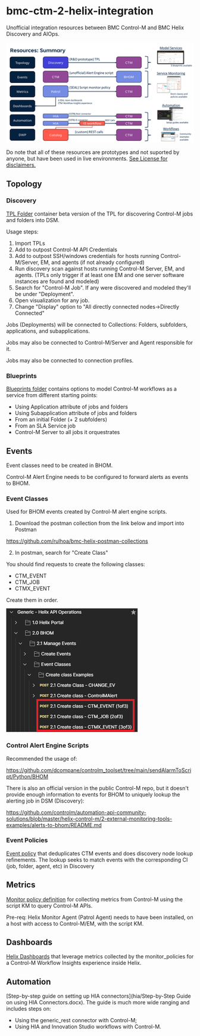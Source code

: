 # bmc-ctm-2-helix-integration

Unofficial integration resources between BMC Control-M and BMC Helix Discovery and AIOps.

![summary.png](summary.png)

Do note that all of these resources are prototypes and not suported by anyone, but have been used in live environments.
[See License for disclaimers.](LICENSE)

## Topology

### Discovery
[TPL Folder](tpl/) container beta version of the TPL for discovering Control-M jobs and folders into DSM.

Usage steps:
1) Import TPLs
2) Add to outpost Control-M API Credentials
3) Add to outpost SSH/windows credentials for hosts running Control-M/Server, EM, and agents (if not already configured)
4) Run discovery scan against hosts running Control-M Server, EM, and agents. (TPLs only trigger if at least one EM and one server software instances are found and modeled)
5) Search for "Control-M Job". If any were discovered and modeled they'll be under "Deployment".
6) Open visualization for any job.
7) Change "Display" option to "All directly connected nodes->Directly Connected"

Jobs (Deployments) will be connected to Collections: Folders, subfolders, applications, and subapplications.

Jobs may also be connected to Control-M/Server and Agent responsible for it.

Jobs may also be connected to connection profiles.

### Blueprints

[Blueprints folder](blueprints/) contains options to model Control-M workflows as a service from different starting points:
- Using Application attribute of jobs and folders
- Using Subapplication attribute of jobs and folders
- From an initial Folder (+ 2 subfolders)
- From an SLA Service job
- Control-M Server to all jobs it orquestrates


## Events

Event classes need to be created in BHOM.

Control-M Alert Engine needs to be configured to forward alerts as events to BHOM.

### Event Classes

Used for BHOM events created by Control-M alert engine scripts.

1) Download the postman collection from the link below and import into Postman

https://github.com/rulhoa/bmc-helix-postman-collections

2) In postman, search for "Create Class"

You should find requests to create the following classes:
- CTM_EVENT
- CTM_JOB
- CTMX_EVENT

Create them in order.

![EventClasses.png](event_classes/EventClasses.png)

### Control Alert Engine Scripts

Recommended the usage of:

https://github.com/dcompane/controlm_toolset/tree/main/sendAlarmToScript/Python/BHOM

There is also an official version in the public Control-M repo, but it doesn't provide enough information to events for BHOM to uniquely lookup the alerting job in DSM (Discovery):

https://github.com/controlm/automation-api-community-solutions/blob/master/helix-control-m/2-external-monitoring-tools-examples/alerts-to-bhom/README.md


### Event Policies

[Event policy](event_policies/) that deduplicates CTM events and does discovery node lookup refinements. The lookup seeks to match events with the corresponding CI (job, folder, agent, etc) in Discovery

## Metrics

[Monitor policy definition](monitor_policies/) for collecting metrics from Control-M using the script KM to query Control-M APIs.

Pre-req: Helix Monitor Agent (Patrol Agent) needs to have been installed, on a host with access to Control-M/EM, with the script KM.

## Dashboards

[Helix Dashboards](dashboards/) that leverage metrics collected by the monitor_policies for a Control-M Workflow Insights experience inside Helix.

## Automation

[Step-by-step guide on setting up HIA connectors](hia/Step-by-Step Guide on using HIA Connectors.docx). The guide is much more wide ranging and includes steps on:
- Using the generic_rest connector with Control-M;
- Using HIA and Innovation Studio workflows with Control-M.
